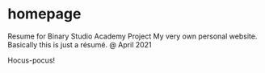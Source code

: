 # homepage

Resume for Binary Studio Academy Project
My very own personal website. Basically this is just a résumé.
@ April 2021

Hocus-pocus!